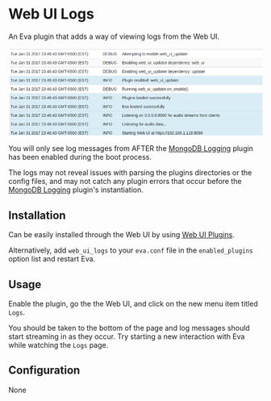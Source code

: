 Web UI Logs
===========

An Eva plugin that adds a way of viewing logs from the Web UI.

![Web UI Logs](/screenshot.png?raw=true "https://127.0.0.1:8080/logs")

You will only see log messages from AFTER the [MongoDB Logging](https://github.com/edouardpoitras/eva-mongodb-logging) plugin has been enabled during the boot process.

The logs may not reveal issues with parsing the plugins directories or the config files, and may not catch any plugin errors that occur before the [MongoDB Logging](https://github.com/edouardpoitras/eva-mongodb-logging) plugin's instantiation.

## Installation

Can be easily installed through the Web UI by using [Web UI Plugins](https://github.com/edouardpoitras/eva-web-ui-plugins).

Alternatively, add `web_ui_logs` to your `eva.conf` file in the `enabled_plugins` option list and restart Eva.

## Usage

Enable the plugin, go the the Web UI, and click on the new menu item titled `Logs`.

You should be taken to the bottom of the page and log messages should start streaming in as they occur. Try starting a new interaction with Eva while watching the `Logs` page.

## Configuration

None
